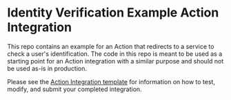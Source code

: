 # Identity Verification Example Action Integration

This repo contains an example for an Action that redirects to a service to check a user's identification. The code in this repo is meant to be used as a starting point for an Action integration with a similar purpose and should not be used as-is in production. 

Please see the [Action Integration template](https://github.com/Auth0-Marketplace/TEMPLATE-action-post-login/blob/main/README.md) for information on how to test, modify, and submit your completed integration.